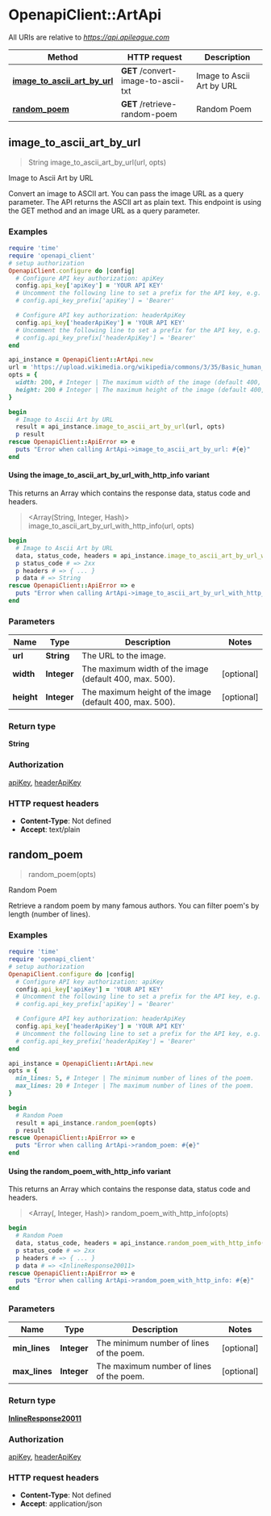 # OpenapiClient::ArtApi

All URIs are relative to *https://api.apileague.com*

| Method | HTTP request | Description |
| ------ | ------------ | ----------- |
| [**image_to_ascii_art_by_url**](ArtApi.md#image_to_ascii_art_by_url) | **GET** /convert-image-to-ascii-txt | Image to Ascii Art by URL |
| [**random_poem**](ArtApi.md#random_poem) | **GET** /retrieve-random-poem | Random Poem |


## image_to_ascii_art_by_url

> String image_to_ascii_art_by_url(url, opts)

Image to Ascii Art by URL

Convert an image to ASCII art. You can pass the image URL as a query parameter. The API returns the ASCII art as plain text. This endpoint is using the GET method and an image URL as a query parameter.

### Examples

```ruby
require 'time'
require 'openapi_client'
# setup authorization
OpenapiClient.configure do |config|
  # Configure API key authorization: apiKey
  config.api_key['apiKey'] = 'YOUR API KEY'
  # Uncomment the following line to set a prefix for the API key, e.g. 'Bearer' (defaults to nil)
  # config.api_key_prefix['apiKey'] = 'Bearer'

  # Configure API key authorization: headerApiKey
  config.api_key['headerApiKey'] = 'YOUR API KEY'
  # Uncomment the following line to set a prefix for the API key, e.g. 'Bearer' (defaults to nil)
  # config.api_key_prefix['headerApiKey'] = 'Bearer'
end

api_instance = OpenapiClient::ArtApi.new
url = 'https://upload.wikimedia.org/wikipedia/commons/3/35/Basic_human_drawing.png' # String | The URL to the image.
opts = {
  width: 200, # Integer | The maximum width of the image (default 400, max. 500).
  height: 200 # Integer | The maximum height of the image (default 400, max. 500).
}

begin
  # Image to Ascii Art by URL
  result = api_instance.image_to_ascii_art_by_url(url, opts)
  p result
rescue OpenapiClient::ApiError => e
  puts "Error when calling ArtApi->image_to_ascii_art_by_url: #{e}"
end
```

#### Using the image_to_ascii_art_by_url_with_http_info variant

This returns an Array which contains the response data, status code and headers.

> <Array(String, Integer, Hash)> image_to_ascii_art_by_url_with_http_info(url, opts)

```ruby
begin
  # Image to Ascii Art by URL
  data, status_code, headers = api_instance.image_to_ascii_art_by_url_with_http_info(url, opts)
  p status_code # => 2xx
  p headers # => { ... }
  p data # => String
rescue OpenapiClient::ApiError => e
  puts "Error when calling ArtApi->image_to_ascii_art_by_url_with_http_info: #{e}"
end
```

### Parameters

| Name | Type | Description | Notes |
| ---- | ---- | ----------- | ----- |
| **url** | **String** | The URL to the image. |  |
| **width** | **Integer** | The maximum width of the image (default 400, max. 500). | [optional] |
| **height** | **Integer** | The maximum height of the image (default 400, max. 500). | [optional] |

### Return type

**String**

### Authorization

[apiKey](../README.md#apiKey), [headerApiKey](../README.md#headerApiKey)

### HTTP request headers

- **Content-Type**: Not defined
- **Accept**: text/plain


## random_poem

> <InlineResponse20011> random_poem(opts)

Random Poem

Retrieve a random poem by many famous authors. You can filter poem's by length (number of lines).

### Examples

```ruby
require 'time'
require 'openapi_client'
# setup authorization
OpenapiClient.configure do |config|
  # Configure API key authorization: apiKey
  config.api_key['apiKey'] = 'YOUR API KEY'
  # Uncomment the following line to set a prefix for the API key, e.g. 'Bearer' (defaults to nil)
  # config.api_key_prefix['apiKey'] = 'Bearer'

  # Configure API key authorization: headerApiKey
  config.api_key['headerApiKey'] = 'YOUR API KEY'
  # Uncomment the following line to set a prefix for the API key, e.g. 'Bearer' (defaults to nil)
  # config.api_key_prefix['headerApiKey'] = 'Bearer'
end

api_instance = OpenapiClient::ArtApi.new
opts = {
  min_lines: 5, # Integer | The minimum number of lines of the poem.
  max_lines: 20 # Integer | The maximum number of lines of the poem.
}

begin
  # Random Poem
  result = api_instance.random_poem(opts)
  p result
rescue OpenapiClient::ApiError => e
  puts "Error when calling ArtApi->random_poem: #{e}"
end
```

#### Using the random_poem_with_http_info variant

This returns an Array which contains the response data, status code and headers.

> <Array(<InlineResponse20011>, Integer, Hash)> random_poem_with_http_info(opts)

```ruby
begin
  # Random Poem
  data, status_code, headers = api_instance.random_poem_with_http_info(opts)
  p status_code # => 2xx
  p headers # => { ... }
  p data # => <InlineResponse20011>
rescue OpenapiClient::ApiError => e
  puts "Error when calling ArtApi->random_poem_with_http_info: #{e}"
end
```

### Parameters

| Name | Type | Description | Notes |
| ---- | ---- | ----------- | ----- |
| **min_lines** | **Integer** | The minimum number of lines of the poem. | [optional] |
| **max_lines** | **Integer** | The maximum number of lines of the poem. | [optional] |

### Return type

[**InlineResponse20011**](InlineResponse20011.md)

### Authorization

[apiKey](../README.md#apiKey), [headerApiKey](../README.md#headerApiKey)

### HTTP request headers

- **Content-Type**: Not defined
- **Accept**: application/json

